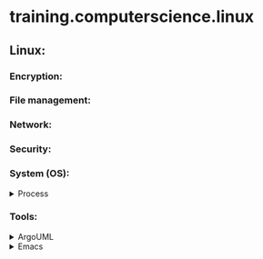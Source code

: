 # training.computerscience.linux
## Linux:

### Encryption:
### File management:
### Network:
### Security:
### System (OS):

<details>
<summary>Process</summary>
  
- Every process has 3 communication channels attached to it
- Standard In (`STDIN`): communicate information into the process (E.g. from CLI to the process)
- Standard Out (`STDOUT`): communicate information out the process (E.g. from the process to the CLI)
- Standard In (`STDERR`: communicate errors out the process
  
</details>

### Tools:
<details>
<summary>ArgoUML</summary>
- Source: https://gist.github.com/henriquemoody/3362789
</details>

<details>
<summary>Emacs</summary>
- Source for how to install yaml mode for emacs: https://github.com/yoshiki/yaml-mode
</details>

